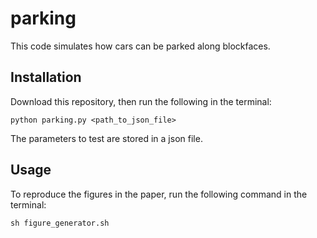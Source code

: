 # parking

This code simulates how cars can be parked along blockfaces.

## Installation
Download this repository, then run the following in the terminal:
```
python parking.py <path_to_json_file>
```
The parameters to test are stored in a json file.

## Usage
To reproduce the figures in the paper, run the following command in the terminal:
```
sh figure_generator.sh
```
